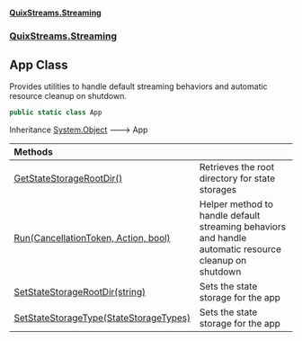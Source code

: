 #### [QuixStreams.Streaming](index.md 'index')
### [QuixStreams.Streaming](QuixStreams.Streaming.md 'QuixStreams.Streaming')

## App Class

Provides utilities to handle default streaming behaviors and automatic resource cleanup on shutdown.

```csharp
public static class App
```

Inheritance [System.Object](https://docs.microsoft.com/en-us/dotnet/api/System.Object 'System.Object') &#129106; App

| Methods | |
| :--- | :--- |
| [GetStateStorageRootDir()](App.GetStateStorageRootDir().md 'QuixStreams.Streaming.App.GetStateStorageRootDir()') | Retrieves the root directory for state storages |
| [Run(CancellationToken, Action, bool)](App.Run(CancellationToken,Action,bool).md 'QuixStreams.Streaming.App.Run(System.Threading.CancellationToken, System.Action, bool)') | Helper method to handle default streaming behaviors and handle automatic resource cleanup on shutdown |
| [SetStateStorageRootDir(string)](App.SetStateStorageRootDir(string).md 'QuixStreams.Streaming.App.SetStateStorageRootDir(string)') | Sets the state storage for the app |
| [SetStateStorageType(StateStorageTypes)](App.SetStateStorageType(StateStorageTypes).md 'QuixStreams.Streaming.App.SetStateStorageType(QuixStreams.State.Storage.StateStorageTypes)') | Sets the state storage for the app |
